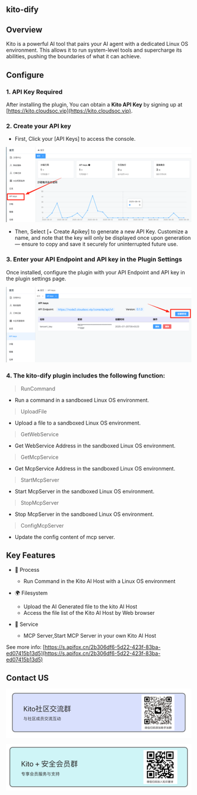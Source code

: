 ## kito-dify

## Overview
Kito is a powerful AI tool that pairs your AI agent with a dedicated Linux OS environment. This allows it to run system-level tools and supercharge its abilities, pushing the boundaries of what it can achieve.

## Configure

### 1. API Key Required

After installing the plugin, You can obtain a **Kito API Key** by signing up at [https://kito.cloudsoc.vip](https://kito.cloudsoc.vip).



### 2. Create your API key

+ First, Click your [API Keys] to access the console.

![alt text](image-1.png)

+ Then, Select [+ Create Apikey] to generate a new API Key. Customize a name, and note that the key will only be displayed once upon generation — ensure to copy and save it securely for uninterrupted future use.

### 3. Enter your API Endpoint and API key in the Plugin Settings

Once installed, configure the plugin with your API Endpoint and API key in the plugin settings page.

![alt text](image-2.png)

### 4. The kito-dify plugin includes the following function:

> RunCommand  
+  Run a command in a sandboxed Linux OS environment.

>UploadFile
+ Upload a file to a sandboxed Linux OS environment.

> GetWebService
+ Get WebService Address in the sandboxed Linux OS environment.

> GetMcpService
+ Get McpService Address in the sandboxed Linux OS environment.

> StartMcpServer
+ Start McpServer in the sandboxed Linux OS environment.

> StopMcpServer
+ Stop McpServer in the sandboxed Linux OS environment.

> ConfigMcpServer
+ Update the config content of mcp server.

## Key Features
* 🧠 Process 
    - Run Command in the Kito AI Host with a Linux OS environment

* 🌍 Filesystem 
    - Upload the AI Generated file to the kito AI Host
    - Access the file list of the Kito AI Host by Web browser

* 🚀 Service
    - MCP Server,Start MCP Server in your own Kito AI Host


See more info: [https://s.apifox.cn/2b306df6-5d22-423f-83ba-ed07415b13d5](https://s.apifox.cn/2b306df6-5d22-423f-83ba-ed07415b13d5)  


## Contact US

![alt text](image.png)

![alt text](image-4.png)